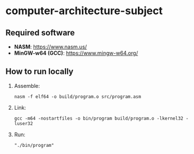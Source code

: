 # computer-architecture-subject

## Required software

- **NASM**: https://www.nasm.us/
- **MinGW-w64 (GCC)**: https://www.mingw-w64.org/

## How to run locally

1. Assemble:
   ```
   nasm -f elf64 -o build/program.o src/program.asm
   ```
2. Link:

   ```
   gcc -m64 -nostartfiles -o bin/program build/program.o -lkernel32 -luser32
   ```

3. Run:
   ```
   "./bin/program"
   ```
